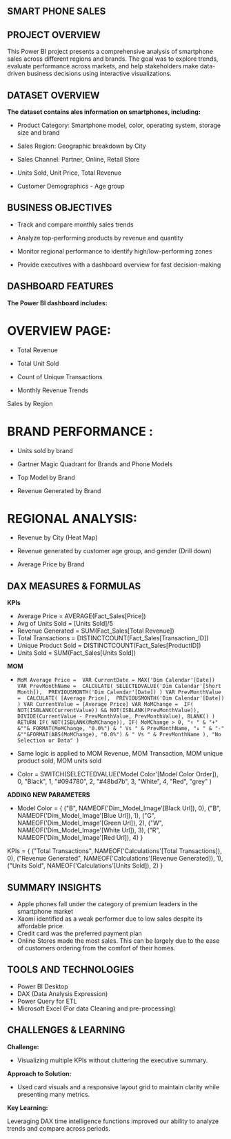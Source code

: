 ## SMART PHONE SALES

## PROJECT OVERVIEW

This Power BI project presents a comprehensive analysis of smartphone sales across different regions and brands. The goal was to explore trends, evaluate performance across markets, and help stakeholders make data-driven business decisions using interactive visualizations.

## DATASET OVERVIEW

**The dataset contains ales information on smartphones, including:**

- Product Category: Smartphone model, color, operating system, storage size and brand

- Sales Region: Geographic breakdown by City

- Sales Channel: Partner, Online, Retail Store

- Units Sold, Unit Price, Total Revenue

- Customer Demographics - Age group 

## BUSINESS OBJECTIVES

- Track and compare monthly sales trends

- Analyze top-performing products by revenue and quantity

- Monitor regional performance to identify high/low-performing zones

- Provide executives with a dashboard overview for fast decision-making

## DASHBOARD FEATURES

**The Power BI dashboard includes:**

# OVERVIEW PAGE:

- Total Revenue

- Total Unit Sold

- Count of Unique Transactions

- Monthly Revenue Trends

Sales by Region

# BRAND PERFORMANCE :

- Units sold by brand

- Gartner Magic Quadrant for Brands  and Phone Models

- Top Model by Brand

- Revenue Generated by Brand

# REGIONAL ANALYSIS:

- Revenue by City (Heat Map)

- Revenue generated by customer age group, and gender (Drill down)

- Average Price by Brand


## DAX MEASURES & FORMULAS

**KPIs**
- Average Price = AVERAGE(Fact_Sales[Price])
- Avg of Units Sold = [Units Sold]/5
- Revenue Generated = SUM(Fact_Sales[Total Revenue])
- Total Transactions = DISTINCTCOUNT(Fact_Sales[Transaction_ID])
- Unique Product Sold = DISTINCTCOUNT(Fact_Sales[ProductID])
- Units Sold = SUM(Fact_Sales[Units Sold])

**MOM**
- `MoM Average Price = 
VAR CurrentDate = MAX('Dim Calendar'[Date])
VAR PrevMonthName = 
    CALCULATE(
        SELECTEDVALUE('Dim Calendar'[Short Month]), 
        PREVIOUSMONTH('Dim Calendar'[Date])
    )
VAR PrevMonthValue = 
    CALCULATE(
        [Average Price], 
        PREVIOUSMONTH('Dim Calendar'[Date])
    )
VAR CurrentValue = [Average Price]
VAR MoMChange = 
    IF(
        NOT(ISBLANK(CurrentValue)) && NOT(ISBLANK(PrevMonthValue)),
        DIVIDE(CurrentValue - PrevMonthValue, PrevMonthValue),
        BLANK()
    )
RETURN
        IF(
            NOT(ISBLANK(MoMChange)),
            IF(
                MoMChange > 0,
                "↑ " & "+" &""& FORMAT(MoMChange, "0.0%") & " Vs " & PrevMonthName,
                "↓ " & "-" &""&FORMAT(ABS(MoMChange), "0.0%") & " Vs " & PrevMonthName
            ),
            "No Selection or Data"
        )`

- Same logic is applied to MOM Revenue, MOM Transaction, MOM unique product sold, MOM units sold
- Color = 
SWITCH(SELECTEDVALUE('Model Color'[Model Color Order]),
    0, "Black",
    1, "#094780",
    2, "#48bd7b",
    3, "White",
    4, "Red",
    "grey"
)

**ADDING NEW PARAMETERS**
- Model Color = {
    ("B", NAMEOF('Dim_Model_Image'[Black Url]), 0),
    ("B", NAMEOF('Dim_Model_Image'[Blue Url]), 1),
    ("G", NAMEOF('Dim_Model_Image'[Green Url]), 2),
    ("W", NAMEOF('Dim_Model_Image'[White Url]), 3),
    ("R", NAMEOF('Dim_Model_Image'[Red Url]), 4)
}

KPIs = {
    ("Total Transactions", NAMEOF('Calculations'[Total Transactions]), 0),
    ("Revenue Generated", NAMEOF('Calculations'[Revenue Generated]), 1),
    ("Units Sold", NAMEOF('Calculations'[Units Sold]), 2)
}

## SUMMARY INSIGHTS
- Apple phones fall under the category of premium leaders in the smartphone market
- Xaomi identified as a weak performer due to low sales despite its affordable price.
- Credit card was the preferred payment plan
- Online Stores made the most sales. This can be largely due to the ease of customers ordering from the comfort of their homes.

## TOOLS AND TECHNOLOGIES
- Power BI Desktop
- DAX (Data Analysis Expression)
- Power Query for ETL
- Microsoft Excel (For data Cleaning and pre-processing)

## CHALLENGES & LEARNING

**Challenge:**

- Visualizing multiple KPIs without cluttering the executive summary.

**Approach to Solution:**

- Used card visuals and a responsive layout grid to maintain clarity while presenting many metrics.

**Key Learning:**

Leveraging DAX time intelligence functions improved our ability to analyze trends and compare across periods.
